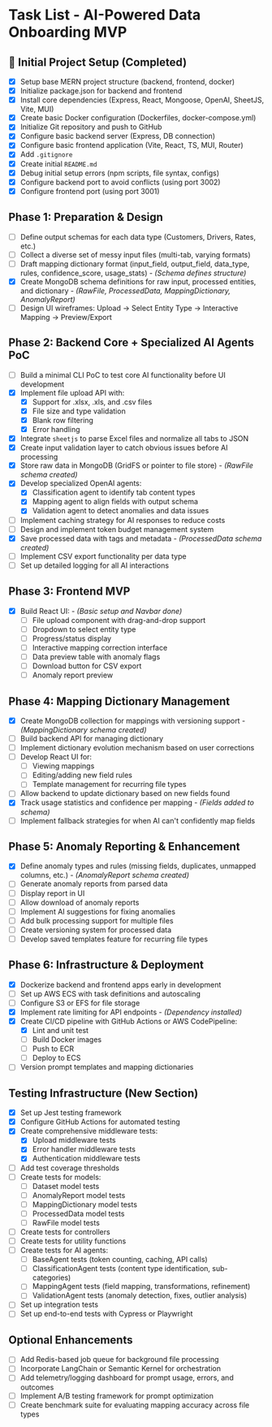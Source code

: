 # Task List - AI-Powered Data Onboarding MVP

## 🚀 Initial Project Setup (Completed)
- [X] Setup base MERN project structure (backend, frontend, docker)
- [X] Initialize package.json for backend and frontend
- [X] Install core dependencies (Express, React, Mongoose, OpenAI, SheetJS, Vite, MUI)
- [X] Create basic Docker configuration (Dockerfiles, docker-compose.yml)
- [X] Initialize Git repository and push to GitHub
- [X] Configure basic backend server (Express, DB connection)
- [X] Configure basic frontend application (Vite, React, TS, MUI, Router)
- [X] Add `.gitignore`
- [X] Create initial `README.md`
- [X] Debug initial setup errors (npm scripts, file syntax, configs)
- [X] Configure backend port to avoid conflicts (using port 3002)
- [X] Configure frontend port (using port 3001)

## Phase 1: Preparation & Design
- [ ] Define output schemas for each data type (Customers, Drivers, Rates, etc.)
- [ ] Collect a diverse set of messy input files (multi-tab, varying formats)
- [ ] Draft mapping dictionary format (input_field, output_field, data_type, rules, confidence_score, usage_stats) - *(Schema defines structure)*
- [X] Create MongoDB schema definitions for raw input, processed entities, and dictionary - *(RawFile, ProcessedData, MappingDictionary, AnomalyReport)*
- [ ] Design UI wireframes: Upload → Select Entity Type → Interactive Mapping → Preview/Export

## Phase 2: Backend Core + Specialized AI Agents PoC
- [ ] Build a minimal CLI PoC to test core AI functionality before UI development
- [X] Implement file upload API with:
  - [X] Support for .xlsx, .xls, and .csv files
  - [X] File size and type validation
  - [X] Blank row filtering
  - [X] Error handling
- [X] Integrate `sheetjs` to parse Excel files and normalize all tabs to JSON
- [X] Create input validation layer to catch obvious issues before AI processing
- [X] Store raw data in MongoDB (GridFS or pointer to file store) - *(RawFile schema created)*
- [X] Develop specialized OpenAI agents:
  - [X] Classification agent to identify tab content types
  - [X] Mapping agent to align fields with output schema
  - [X] Validation agent to detect anomalies and data issues
- [ ] Implement caching strategy for AI responses to reduce costs
- [ ] Design and implement token budget management system
- [X] Save processed data with tags and metadata - *(ProcessedData schema created)*
- [ ] Implement CSV export functionality per data type
- [ ] Set up detailed logging for all AI interactions

## Phase 3: Frontend MVP
- [X] Build React UI: - *(Basic setup and Navbar done)*
  - [ ] File upload component with drag-and-drop support
  - [ ] Dropdown to select entity type
  - [ ] Progress/status display
  - [ ] Interactive mapping correction interface
  - [ ] Data preview table with anomaly flags
  - [ ] Download button for CSV export
  - [ ] Anomaly report preview

## Phase 4: Mapping Dictionary Management
- [X] Create MongoDB collection for mappings with versioning support - *(MappingDictionary schema created)*
- [ ] Build backend API for managing dictionary
- [ ] Implement dictionary evolution mechanism based on user corrections
- [ ] Develop React UI for:
  - [ ] Viewing mappings
  - [ ] Editing/adding new field rules
  - [ ] Template management for recurring file types
- [ ] Allow backend to update dictionary based on new fields found
- [X] Track usage statistics and confidence per mapping - *(Fields added to schema)*
- [ ] Implement fallback strategies for when AI can't confidently map fields

## Phase 5: Anomaly Reporting & Enhancement
- [X] Define anomaly types and rules (missing fields, duplicates, unmapped columns, etc.) - *(AnomalyReport schema created)*
- [ ] Generate anomaly reports from parsed data
- [ ] Display report in UI
- [ ] Allow download of anomaly reports
- [ ] Implement AI suggestions for fixing anomalies
- [ ] Add bulk processing support for multiple files
- [ ] Create versioning system for processed data
- [ ] Develop saved templates feature for recurring file types

## Phase 6: Infrastructure & Deployment
- [X] Dockerize backend and frontend apps early in development
- [ ] Set up AWS ECS with task definitions and autoscaling
- [ ] Configure S3 or EFS for file storage
- [X] Implement rate limiting for API endpoints - *(Dependency installed)*
- [X] Create CI/CD pipeline with GitHub Actions or AWS CodePipeline:
  - [X] Lint and unit test
  - [ ] Build Docker images
  - [ ] Push to ECR
  - [ ] Deploy to ECS
- [ ] Version prompt templates and mapping dictionaries

## Testing Infrastructure (New Section)
- [X] Set up Jest testing framework
- [X] Configure GitHub Actions for automated testing
- [X] Create comprehensive middleware tests:
  - [X] Upload middleware tests
  - [X] Error handler middleware tests
  - [X] Authentication middleware tests
- [ ] Add test coverage thresholds
- [ ] Create tests for models:
  - [ ] Dataset model tests
  - [ ] AnomalyReport model tests
  - [ ] MappingDictionary model tests
  - [ ] ProcessedData model tests
  - [ ] RawFile model tests
- [ ] Create tests for controllers
- [ ] Create tests for utility functions
- [ ] Create tests for AI agents:
  - [ ] BaseAgent tests (token counting, caching, API calls)
  - [ ] ClassificationAgent tests (content type identification, sub-categories)
  - [ ] MappingAgent tests (field mapping, transformations, refinement)
  - [ ] ValidationAgent tests (anomaly detection, fixes, outlier analysis)
- [ ] Set up integration tests
- [ ] Set up end-to-end tests with Cypress or Playwright

## Optional Enhancements
- [ ] Add Redis-based job queue for background file processing
- [ ] Incorporate LangChain or Semantic Kernel for orchestration
- [ ] Add telemetry/logging dashboard for prompt usage, errors, and outcomes
- [ ] Implement A/B testing framework for prompt optimization
- [ ] Create benchmark suite for evaluating mapping accuracy across file types
